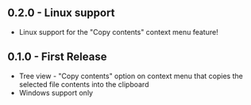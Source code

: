 ## 0.2.0 - Linux support
* Linux support for the "Copy contents" context menu feature!

## 0.1.0 - First Release
* Tree view - "Copy contents" option on context menu that copies the selected file contents into the clipboard
* Windows support only
